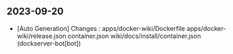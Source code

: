 
## 2023-09-20
 * [Auto Generation] Changes : apps/docker-wiki/Dockerfile apps/docker-wiki/release.json container.json wiki/docs/install/container.json (dockserver-bot[bot])

